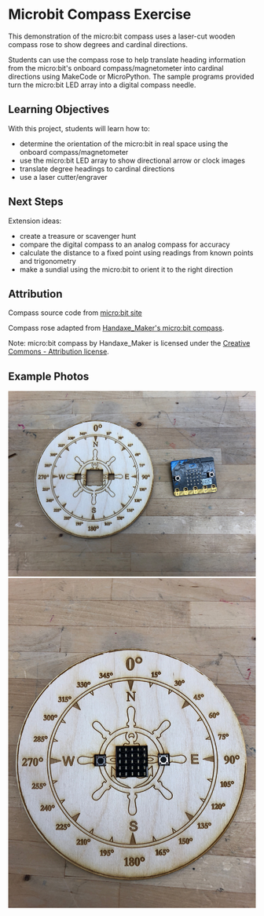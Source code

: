 # Microbit Compass Exercise

This demonstration of the micro:bit compass uses a laser-cut wooden compass rose to show degrees and cardinal directions.

Students can use the compass rose to help translate heading information from the micro:bit's onboard compass/magnetometer into cardinal directions using MakeCode or MicroPython. The sample programs provided turn the micro:bit LED array into a digital compass needle.

## Learning Objectives
With this project, students will learn how to:
* determine the orientation of the micro:bit in real space using the onboard compass/magnetometer
* use the micro:bit LED array to show directional arrow or clock images
* translate degree headings to cardinal directions
* use a laser cutter/engraver

## Next Steps
Extension ideas:
* create a treasure or scavenger hunt
* compare the digital compass to an analog compass for accuracy
* calculate the distance to a fixed point using readings from known points and trigonometry
* make a sundial using the micro:bit to orient it to the right direction

## Attribution
Compass source code from [micro:bit site](http://microbit-micropython.readthedocs.io/en/latest/tutorials/direction.html)

Compass rose adapted from [Handaxe_Maker's micro:bit compass](https://www.thingiverse.com/thing:2621163).

Note: micro:bit compass by Handaxe_Maker is licensed under the [Creative Commons - Attribution license](http://creativecommons.org/licenses/by/3.0/).

## Example Photos
![Micro:bit and compass rose cut from 3mm plywood](images/microbit-and-rose.JPG)
![Micro:bit inserted into compass rose](images/microbit-in-rose.JPG)
